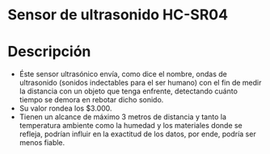 # Sensor de ultrasonido HC-SR04

# Descripción

- Éste sensor ultrasónico envía, como dice el nombre, ondas de ultrasonido (sonidos indectables para el ser humano) con el fin de medir la 
distancia con un objeto que tenga enfrente, detectando cuánto tiempo se demora en rebotar dicho sonido.
- Su valor rondea los $3.000.
- Tienen un alcance de máximo 3 metros de distancia y tanto la temperatura ambiente como la humedad y los materiales donde se refleja, podrían 
influir en la exactitud de los datos, por ende, podría ser menos fiable.
